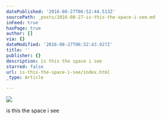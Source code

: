 ```yaml
---
datePublished: '2016-08-27T06:52:44.513Z'
sourcePath: _posts/2016-08-27-is-this-the-space-i-see.md
inFeed: true
hasPage: true
author: []
via: {}
dateModified: '2016-08-27T06:52:43.927Z'
title: ''
publisher: {}
description: is this the space i see
starred: false
url: is-this-the-space-i-see/index.html
_type: Article

---
```

![](https://the-grid-user-content.s3-us-west-2.amazonaws.com/fcbbca87-27d9-4dad-8a8a-a8674b12abfb.jpg)

is this the space i see